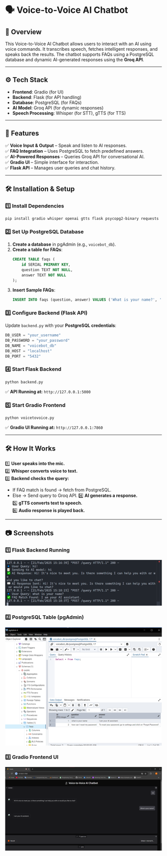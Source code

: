 # 🗣️ Voice-to-Voice AI Chatbot

## **📌 Overview**
This Voice-to-Voice AI Chatbot allows users to interact with an AI using voice commands. It transcribes speech, fetches intelligent responses, and speaks back the results. The chatbot supports FAQs using a PostgreSQL database and dynamic AI-generated responses using the **Groq API**.

---

## **⚙️ Tech Stack**
- **Frontend**: Gradio (for UI)
- **Backend**: Flask (for API handling)
- **Database**: PostgreSQL (for FAQs)
- **AI Model**: Groq API (for dynamic responses)
- **Speech Processing**: Whisper (for STT), gTTS (for TTS)

---

## **🚀 Features**
✅ **Voice Input & Output** – Speak and listen to AI responses.  
✅ **FAQ Integration** – Uses PostgreSQL to fetch predefined answers.  
✅ **AI-Powered Responses** – Queries Groq API for conversational AI.  
✅ **Gradio UI** – Simple interface for interaction.  
✅ **Flask API** – Manages user queries and chat history.  

---

## **🛠️ Installation & Setup**
### **1️⃣ Install Dependencies**
```bash
pip install gradio whisper openai gtts flask psycopg2-binary requests
```

### **2️⃣ Set Up PostgreSQL Database**
1. **Create a database** in pgAdmin (e.g., `voicebot_db`).
2. **Create a table for FAQs**:
   ```sql
   CREATE TABLE faqs (
       id SERIAL PRIMARY KEY,
       question TEXT NOT NULL,
       answer TEXT NOT NULL
   );
   ```
3. **Insert Sample FAQs**:
   ```sql
   INSERT INTO faqs (question, answer) VALUES ('What is your name?', 'I am a voice bot powered by AI!');
   ```

### **3️⃣ Configure Backend (Flask API)**
Update `backend.py` with your **PostgreSQL credentials**:
```python
DB_USER = "your_username"
DB_PASSWORD = "your_password"
DB_NAME = "voicebot_db"
DB_HOST = "localhost"
DB_PORT = "5432"
```

### **4️⃣ Start Flask Backend**
```bash
python backend.py
```
✅ **API Running at:** `http://127.0.0.1:5000`

### **5️⃣ Start Gradio Frontend**
```bash
python voicetovoice.py
```
✅ **Gradio UI Running at:** `http://127.0.0.1:7860`

---

## **🛠️ How It Works**
1️⃣ **User speaks into the mic.**  
2️⃣ **Whisper converts voice to text.**  
3️⃣ **Backend checks the query:**
   - If FAQ match is found → fetch from PostgreSQL.
   - Else → Send query to Groq API.
4️⃣ **AI generates a response.**  
5️⃣ **gTTS converts text to speech.**  
6️⃣ **Audio response is played back.**  

---

## **📷 Screenshots**
### **1️⃣ Flask Backend Running**
![Backend Running](images/backend_terminal.png)

### **2️⃣ PostgreSQL Table (pgAdmin)**
![PostgreSQL Table](images/postgresql_faq.png)

### **3️⃣ Gradio Frontend UI**
![Gradio Frontend](images/gradio_ui.png)



